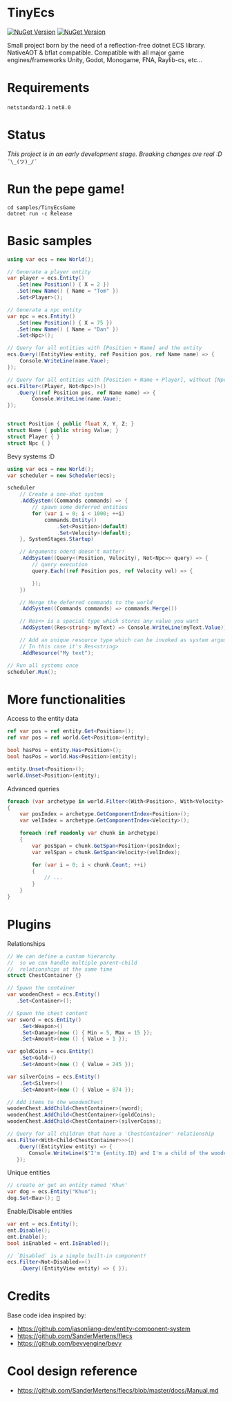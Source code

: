 # TinyEcs

[![NuGet Version](https://img.shields.io/nuget/v/TinyEcs.Main?label=TinyEcs)](https://www.nuget.org/packages/TinyEcs.Main)
[![NuGet Version](https://img.shields.io/nuget/v/TinyEcs.Plugins?label=TinyEcs.Plugins)](https://www.nuget.org/packages/TinyEcs.Plugins)

Small project born by the need of a reflection-free dotnet ECS library.<br>
NativeAOT & bflat compatible.
Compatible with all major game engines/frameworks Unity, Godot, Monogame, FNA, Raylib-cs, etc...

# Requirements

`netstandard2.1` `net8.0`

# Status

<i>This project is in an early development stage. Breaking changes are real :D</i> `¯\_(ツ)_/¯`

# Run the pepe game!

```
cd samples/TinyEcsGame
dotnet run -c Release
```

# Basic samples

```csharp
using var ecs = new World();

// Generate a player entity
var player = ecs.Entity()
   .Set(new Position() { X = 2 })
   .Set(new Name() { Name = "Tom" })
   .Set<Player>();

// Generate a npc entity
var npc = ecs.Entity()
   .Set(new Position() { X = 75 })
   .Set(new Name() { Name = "Dan" })
   .Set<Npc>();

// Query for all entities with [Position + Name] and the entity
ecs.Query((EntityView entity, ref Position pos, ref Name name) => {
    Console.WriteLine(name.Vaue);
});

// Query for all entities with [Position + Name + Player], without [Npc]
ecs.Filter<(Player, Not<Npc>)>()
   .Query((ref Position pos, ref Name name) => {
        Console.WriteLine(name.Vaue);
});


struct Position { public float X, Y, Z; }
struct Name { public string Value; }
struct Player { }
struct Npc { }
```

Bevy systems :D

```csharp
using var ecs = new World();
var scheduler = new Scheduler(ecs);

scheduler
    // Create a one-shot system
    .AddSystem((Commands commands) => {
        // spawn some deferred entities
        for (var i = 0; i < 1000; ++i)
            commands.Entity()
                .Set<Position>(default)
                .Set<Velocity>(default);
	}, SystemStages.Startup)

    // Arguments oderd doesn't matter!
    .AddSystem((Query<(Position, Velocity), Not<Npc>> query) => {
        // query execution
        query.Each((ref Position pos, ref Velocity vel) => {

        });
    })

    // Merge the deferred commands to the world
    .AddSystem((Commands commands) => commands.Merge())

    // Res<> is a special type which stores any value you want
    .AddSystem((Res<string> myText) => Console.WriteLine(myText.Value))

    // Add an unique resource type which can be invoked as system argument
	// In this case it's Res<string>
    .AddResource("My text");

// Run all systems once
scheduler.Run();
```

# More functionalities

Access to the entity data

```csharp
ref var pos = ref entity.Get<Position>();
ref var pos = ref world.Get<Position>(entity);

bool hasPos = entity.Has<Position>();
bool hasPos = world.Has<Position>(entity);

entity.Unset<Position>();
world.Unset<Position>(entity);
```

Advanced queries

```csharp
foreach (var archetype in world.Filter<(With<Position>, With<Velocity>, Not<Npc>)>())
{
	var posIndex = archetype.GetComponentIndex<Position>();
	var velIndex = archetype.GetComponentIndex<Velocity>();

	foreach (ref readonly var chunk in archetype)
	{
		var posSpan = chunk.GetSpan<Position>(posIndex);
		var velSpan = chunk.GetSpan<Velocity>(velIndex);

		for (var i = 0; i < chunk.Count; ++i)
		{
			// ...
		}
	}
}
```

# Plugins

Relationships

```csharp
// We can define a custom hierarchy
//  so we can handle multiple parent-child
//  relationships at the same time
struct ChestContainer {}

// Spawn the container
var woodenChest = ecs.Entity()
   .Set<Container>();

// Spawn the chest content
var sword = ecs.Entity()
    .Set<Weapon>()
    .Set<Damage>(new () { Min = 5, Max = 15 });
    .Set<Amount>(new () { Value = 1 });

var goldCoins = ecs.Entity()
    .Set<Gold>()
    .Set<Amount>(new () { Value = 245 });

var silverCoins = ecs.Entity()
    .Set<Silver>()
    .Set<Amount>(new () { Value = 874 });

// Add items to the woodenChest
woodenChest.AddChild<ChestContainer>(sword);
woodenChest.AddChild<ChestContainer>(goldCoins);
woodenChest.AddChild<ChestContainer>(silverCoins);

// Query for all children that have a 'ChestContainer' relationship
ecs.Filter<With<Child<ChestContainer>>>()
   .Query((EntityView entity) => {
       Console.WriteLine($"I'm {entity.ID} and I'm a child of the wooden chest!");
   });
```

Unique entities

```csharp
// create or get an entity named 'Khun'
var dog = ecs.Entity("Khun");
dog.Set<Bau>(); 🐶
```

Enable/Disable entities

```csharp
var ent = ecs.Entity();
ent.Disable();
ent.Enable();
bool isEnabled = ent.IsEnabled();

// `Disabled` is a simple built-in component!
ecs.Filter<Not<Disabled>>()
	.Query((EntityView entity) => { });
```

# Credits

Base code idea inspired by:

-   https://github.com/jasonliang-dev/entity-component-system
-   https://github.com/SanderMertens/flecs
-   https://github.com/bevyengine/bevy

# Cool design reference

-   https://github.com/SanderMertens/flecs/blob/master/docs/Manual.md
